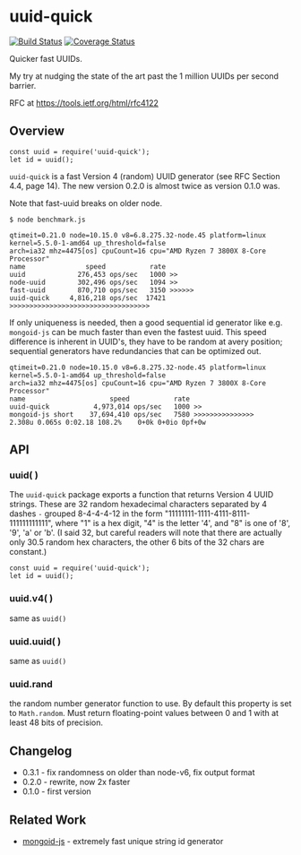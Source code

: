 uuid-quick
==========
[![Build Status](https://api.travis-ci.org/andrasq/node-uuid-quick.svg?branch=master)](https://travis-ci.org/andrasq/node-uuid-quick?branch=master)
[![Coverage Status](https://coveralls.io/repos/github/andrasq/node-uuid-quick/badge.svg?branch=master)](https://coveralls.io/github/andrasq/node-uuid-quick?branch=master)

Quicker fast UUIDs.

My try at nudging the state of the art past the 1 million UUIDs per second barrier.

RFC at https://tools.ietf.org/html/rfc4122


Overview
--------

    const uuid = require('uuid-quick');
    let id = uuid();

`uuid-quick` is a fast Version 4 (random) UUID generator (see RFC Section 4.4, page 14).
The new version 0.2.0 is almost twice as version 0.1.0 was.

Note that fast-uuid breaks on older node.

    $ node benchmark.js

    qtimeit=0.21.0 node=10.15.0 v8=6.8.275.32-node.45 platform=linux kernel=5.5.0-1-amd64 up_threshold=false
    arch=ia32 mhz=4475[os] cpuCount=16 cpu="AMD Ryzen 7 3800X 8-Core Processor"
    name               speed           rate
    uuid             276,453 ops/sec   1000 >>
    node-uuid        302,496 ops/sec   1094 >>
    fast-uuid        870,710 ops/sec   3150 >>>>>>
    uuid-quick     4,816,218 ops/sec  17421 >>>>>>>>>>>>>>>>>>>>>>>>>>>>>>>>>>>

If only uniqueness is needed, then a good sequential id generator like e.g. `mongoid-js` can be
much faster than even the fastest uuid.  This speed difference is inherent in UUID's, they have to be
random at avery position; sequential generators have redundancies that can be optimized out.

    qtimeit=0.21.0 node=10.15.0 v8=6.8.275.32-node.45 platform=linux kernel=5.5.0-1-amd64 up_threshold=false
    arch=ia32 mhz=4475[os] cpuCount=16 cpu="AMD Ryzen 7 3800X 8-Core Processor"
    name                     speed           rate
    uuid-quick           4,973,014 ops/sec   1000 >>
    mongoid-js short    37,694,410 ops/sec   7580 >>>>>>>>>>>>>>>
    2.308u 0.065s 0:02.18 108.2%    0+0k 0+0io 0pf+0w


API
---

### uuid( )

The `uuid-quick` package exports a function that returns Version 4 UUID strings.  These are 32
random hexadecimal characters separated by 4 dashes `-` grouped 8-4-4-4-12 in the form
"11111111-1111-4111-8111-111111111111", where "1" is a hex digit, "4" is the letter '4', and "8"
is one of '8', '9', 'a' or 'b'.  (I said 32, but careful readers will note that there are
actually only 30.5 random hex characters, the other 6 bits of the 32 chars are constant.)

    const uuid = require('uuid-quick');
    let id = uuid();

### uuid.v4( )

same as `uuid()`

### uuid.uuid( )

same as `uuid()`

### uuid.rand

the random number generator function to use.  By default this property is set to `Math.random`.
Must return floating-point values between 0 and 1 with at least 48 bits of precision.


Changelog
---------

- 0.3.1 - fix randomness on older than node-v6, fix output format
- 0.2.0 - rewrite, now 2x faster
- 0.1.0 - first version


Related Work
------------

- [mongoid-js](https://npmjs.com/package/mongoid-js) - extremely fast unique string id generator
